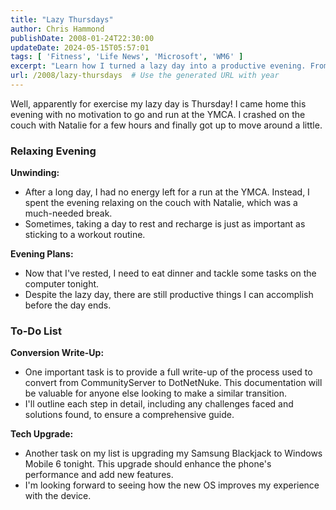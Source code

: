 ```yaml
---
title: "Lazy Thursdays"
author: Chris Hammond
publishDate: 2008-01-24T22:30:00
updateDate: 2024-05-15T05:57:01
tags: [ 'Fitness', 'Life News', 'Microsoft', 'WM6' ]
excerpt: "Learn how I turned a lazy day into a productive evening. From relaxing with Natalie to tech upgrades and documenting a server conversion process."
url: /2008/lazy-thursdays  # Use the generated URL with year
---
```

<p>Well, apparently for exercise my lazy day is Thursday! I came home this evening with no motivation to go and run at the YMCA. I crashed on the couch with Natalie for a few hours and finally got up to move around a little.</p>  <h3>Relaxing Evening</h3>  <p><strong>Unwinding:</strong></p>  <ul>  <li>After a long day, I had no energy left for a run at the YMCA. Instead, I spent the evening relaxing on the couch with Natalie, which was a much-needed break.</li>  <li>Sometimes, taking a day to rest and recharge is just as important as sticking to a workout routine.</li> </ul>  <p><strong>Evening Plans:</strong></p>  <ul>  <li>Now that I&#39;ve rested, I need to eat dinner and tackle some tasks on the computer tonight.</li>  <li>Despite the lazy day, there are still productive things I can accomplish before the day ends.</li> </ul>  <h3>To-Do List</h3>  <p><strong>Conversion Write-Up:</strong></p>  <ul>  <li>One important task is to provide a full write-up of the process used to convert from CommunityServer to DotNetNuke. This documentation will be valuable for anyone else looking to make a similar transition.</li>  <li>I&#39;ll outline each step in detail, including any challenges faced and solutions found, to ensure a comprehensive guide.</li> </ul>  <p><strong>Tech Upgrade:</strong></p>  <ul>  <li>Another task on my list is upgrading my Samsung Blackjack to Windows Mobile 6 tonight. This upgrade should enhance the phone&#39;s performance and add new features.</li>  <li>I&#39;m looking forward to seeing how the new OS improves my experience with the device.</li> </ul> 

